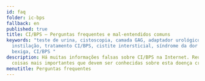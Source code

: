```yaml
---
id: faq
folder: ic-bps
fallback: en
published: true
title: CI/BPS – Perguntas frequentes e mal-entendidos comuns
keywords: "teste de urina, cistoscopia, camada GAG, adaptador urológico,
  instilação, tratamento CI/BPS, cistite intersticial, síndrome da dor na
  bexiga, CI/BPS "
description: Há muitas informações falsas sobre CI/BPS na Internet. Reunimos as
  coisas mais importantes que devem ser conhecidas sobre esta doença crónica.
menutitle: Perguntas frequentes
---
```

